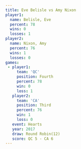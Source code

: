 ```yaml
---
title: Eve Belisle vs Amy Nixon
player1:            
  name: Belisle, Eve
  percent: 78       
  wins: 0           
  losses: 1         
player2:            
  name: Nixon, Amy  
  percent: 76       
  wins: 1           
  losses: 0         
games:
 - player1:          
     team: 'QC'      
     position: Fourth
     percent: 78     
     win: 0          
     loss: 1         
   player2:         
     team: 'CA'     
     position: Third
     percent: 76    
     win: 1         
     loss: 0        
   event: Hearts        
   year: 2017           
   draw: Round Robin(12)
   score: QC 5 - CA 6   
---
```

